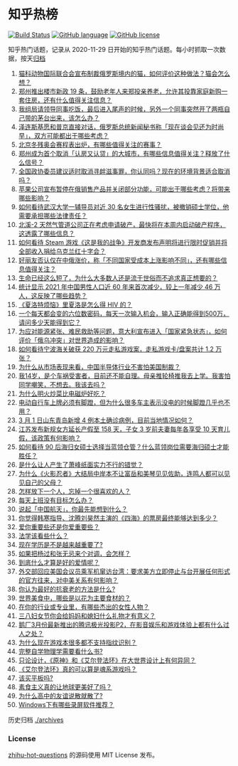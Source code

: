 # 知乎热榜
[![Build Status](https://github.com/ToWeLong/zhihu-hot-questions/workflows/CI/badge.svg)](https://github.com/ToWeLong/zhihu-hot-questions/actions)
[![GitHub language](https://img.shields.io/badge/language-golang-orange.svg)](https://golang.org/)
[![GitHub license](https://img.shields.io/github/license/ToWeLong/zhihu-hot-questions)](https://github.com/ToWeLong/zhihu-hot-questions/blob/main/LICENSE)

知乎热门话题，记录从 2020-11-29 日开始的知乎热门话题。每小时抓取一次数据，按天[归档](./archives)

<!-- BEGIN -->

1. [猫科动物国际联合会宣布制裁俄罗斯境内的猫，如何评价这种做法？猫会怎么想？](https://www.zhihu.com/question/519591337)
1. [郑州推出楼市新政 19 条，鼓励老年人来郑投亲养老，允许其投靠家庭新购一套住房，还有什么值得关注信息？](https://www.zhihu.com/question/519442574)
1. [我组局请领导同事吃饭，最后进入尾声的时候，另外一个同事突然开了两瓶自己带的茅台出来，该怎么办？](https://www.zhihu.com/question/518737429)
1. [泽连斯基愿和普京直接对话，俄罗斯总统新闻秘书称「现在谈会见还为时尚早」，双方可能都出于哪些考虑？](https://www.zhihu.com/question/519532569)
1. [北京冬残奥会赛程表出炉，有哪些值得关注的赛事？](https://www.zhihu.com/question/518834271)
1. [郑州成为首个取消「认房又认贷」的大城市，有哪些信息值得关注？释放了什么信号？](https://www.zhihu.com/question/519451799)
1. [全国政协委员建议适时取消寻衅滋事罪，你认同吗？现在的环境背景适合取消吗？](https://www.zhihu.com/question/519427586)
1. [苹果公司宣布暂停在俄销售产品并关闭部分功能，可能出于哪些考虑？将带来哪些影响？](https://www.zhihu.com/question/519529180)
1. [如何看待武汉大学一辅导员对近 30 名女生进行性骚扰，被撤销硕士学位，他需要承担哪些法律责任？](https://www.zhihu.com/question/519487271)
1. [北溪-2 天然气管道公司正在考虑申请破产，最快将在本周内启动破产程序，这透露了哪些信息？](https://www.zhihu.com/question/519546665)
1. [如何看待 Steam 游戏《这是我的战争》开发商发布声明将进行限时促销并将全部收入捐给乌克兰红十字会？](https://www.zhihu.com/question/518690830)
1. [好丽友否认仅在中俄涨价，称「不同国家受成本上涨影响不同」，还有哪些信息值得关注？](https://www.zhihu.com/question/519538913)
1. [生命已经这么短了，为什么大多数人还是流于世俗而不追求真正想要的？](https://www.zhihu.com/question/503742560)
1. [统计显示 2021 年中国男性人口近 60 年来首次减少，较上一年减少 46 万人，这反映了哪些趋势？](https://www.zhihu.com/question/519235733)
1. [《夏洛特烦恼》里夏洛是怎么得 HIV 的？](https://www.zhihu.com/question/36241063)
1. [一个每天都会变的六位数密码，每天一次输入机会，输入正确能得到500万，请问多少天能得到它？](https://www.zhihu.com/question/516856246)
1. [为应对能源紧张、难民救助等问题，意大利宣布进入「国家紧急状态」，如何评价「俄乌冲突」对世界造成的影响？](https://www.zhihu.com/question/519573933)
1. [如何看待宁波海关破获 220 万元走私游戏案，走私游戏卡/盘案共计 1.2 万张？](https://www.zhihu.com/question/519466752)
1. [为什么从市场表现来看，中国半导体行业不害怕美国制裁？](https://www.zhihu.com/question/459925498)
1. [我14岁，是个车祸受害者，目前还不能自理。母亲推轮椅推我去上学。我害怕同学嘲笑，不想去。我该去吗？](https://www.zhihu.com/question/516766305)
1. [为什么明火炒菜比电磁炉好吃？](https://www.zhihu.com/question/340697589)
1. [电动自行车上牌必须有脚蹬，但为什么很多车主表示没电的时候脚蹬几乎也不用？](https://www.zhihu.com/question/467823779)
1. [3 月 1 日山东青岛新增 4 例本土确诊病例，目前当地情况如何？](https://www.zhihu.com/question/519535254)
1. [江苏发布新规女方延长产假至 158 天，子女 3 岁前夫妻每年各享受 10 天育儿假，该政策有何影响？](https://www.zhihu.com/question/519411810)
1. [如何看待 90 后海归女硕士选择当蓝领仓管？什么蓝领岗位需要海归硕士才能胜任？](https://www.zhihu.com/question/519275681)
1. [是什么让人产生了萧峰纸面实力不行的错觉？](https://www.zhihu.com/question/516048871)
1. [为什么《火影忍者》大结局中岸本不让富岳和美琴见见佐助，连鸣人都可以见见自己的父母？](https://www.zhihu.com/question/463875382)
1. [怎样放下一个人，忘掉一个很喜欢的人？](https://www.zhihu.com/question/519471154)
1. [每天上班没有目标怎么办？](https://www.zhihu.com/question/518937677)
1. [说起「中国航天」，你最先能想到什么？](https://www.zhihu.com/question/519359221)
1. [你觉得韩寒指导、沈腾刘昊然主演的《四海》的票房最终能够达到多少？](https://www.zhihu.com/question/512126647)
1. [爱你重要些还是你爱重要些？](https://www.zhihu.com/question/517554799)
1. [法学该看些什么？](https://www.zhihu.com/question/515821440)
1. [现在学历是不是越来越重要了?](https://www.zhihu.com/question/518602884)
1. [如果把杨过和张无忌来个对调，会怎样？](https://www.zhihu.com/question/445929495)
1. [到底什么才算是好的爱情呢？](https://www.zhihu.com/question/518073456)
1. [外交部回应美国会议员乘军机窜访台湾：要求美方立即停止与台开展任何形式的官方往来，对中美关系有何影响？](https://www.zhihu.com/question/497952996)
1. [你认为最好的抗衰老的方法是什么?](https://www.zhihu.com/question/24886476)
1. [世界美食中，哪些是以花为主要食材的？](https://www.zhihu.com/question/519361002)
1. [在你的行业或专业里，有哪些杰出的女性人物？](https://www.zhihu.com/question/56797744)
1. [三八妇女节你会给妈妈和媳妇什么礼物才有意义？](https://www.zhihu.com/question/313572200)
1. [鹅厂3月份最新推出的腾讯极光投影P2，在影音娱乐和游戏体验上都有什么过人之处？](https://www.zhihu.com/question/519554438)
1. [为什么现在游戏本很多都不支持指纹识别？](https://www.zhihu.com/question/518705107)
1. [完整自学物理学需要看什么书?](https://www.zhihu.com/question/37822005)
1. [只论设计，《原神》和《艾尔登法环》在大世界设计上有何异同？](https://www.zhihu.com/question/519170922)
1. [《艾尔登法环》真的可以算是魂系游戏吗？](https://www.zhihu.com/question/519132034)
1. [该买平板吗?](https://www.zhihu.com/question/519415919)
1. [素食主义真的让地球更美好了吗？](https://www.zhihu.com/question/19692405)
1. [为什么高中的友谊说散就散了?](https://www.zhihu.com/question/518344919)
1. [Windows下有哪些录屏软件推荐？](https://www.zhihu.com/question/28942486)

<!-- END -->

历史归档 [./archives](./archives)


### License
[zhihu-hot-questions](https://github.com/towelong/zhihu-hot-questions) 的源码使用 MIT License 发布。